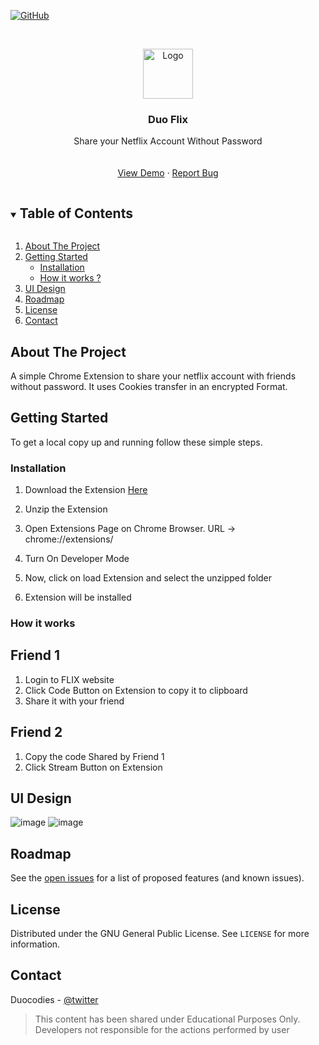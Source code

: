 
[![GitHub](https://img.shields.io/github/license/duocodies/duoflix)](https://github.com/Duocodies/DuoFlix/blob/main/LICENSE)



<!-- PROJECT LOGO -->
<br />
<p align="center">
  <a href="https://github.com/Duocodies/duoflix">
    <img src="https://avatars.githubusercontent.com/u/79436918?s=200&v=4g" alt="Logo" width="80" height="80">
  </a>

  <h3 align="center">Duo Flix</h3>

  <p align="center">
    Share your Netflix Account Without Password
    <br />
    <br />
    <br />
    <a href="#demo">View Demo</a>
    ·
    <a href="https://github.com/duocodies/duoflix/issues">Report Bug</a>
    
  </p>
</p>



<!-- TABLE OF CONTENTS -->
<details open="open">
  <summary><h2 style="display: inline-block">Table of Contents</h2></summary>
    <ol>
    <li>
      <a href="#about-the-project">About The Project</a>
    </li>
    <li>
      <a href="#getting-started">Getting Started</a>
      <ul>
        <li><a href="#installation">Installation</a></li>
         <li><a href="#how-it-works">How it works ?</a></li>
      </ul>
    </li>
      <li><a href="#UI design">UI Design</a></li>
    <li><a href="#roadmap">Roadmap</a></li>
    <li><a href="#license">License</a></li>
    <li><a href="#contact">Contact</a></li>
    </ol>
</details>



<!-- ABOUT THE PROJECT -->
## About The Project

A simple Chrome Extension to share your netflix account with friends without password.
It uses Cookies transfer in an encrypted Format.


<!-- GETTING STARTED -->
## Getting Started

To get a local copy up and running follow these simple steps.


### Installation

1. Download the Extension [Here](https://github.com/Duocodies/DuoFlix/archive/refs/heads/main.zip)

2. Unzip the Extension

3. Open Extensions Page on Chrome Browser. URL -> chrome://extensions/

4. Turn On Developer Mode

5. Now, click on load Extension and select the unzipped folder

6. Extension will be installed

 ### How it works
  
## Friend 1
1. Login to FLIX website
2. Click Code Button on Extension to copy it to clipboard
3. Share it with your friend
## Friend 2
1. Copy the code Shared by Friend 1
2. Click Stream Button on Extension

## UI Design
![image](https://user-images.githubusercontent.com/45468908/124236853-86b93880-db34-11eb-987b-e628bbf6c5c5.png)
![image](https://user-images.githubusercontent.com/45468908/124237156-d992f000-db34-11eb-8eb1-34345285a8c5.png)


<!-- ROADMAP -->
## Roadmap

See the [open issues](https://github.com/duocodies/duoflix/issues) for a list of proposed features (and known issues).





<!-- LICENSE -->
## License

Distributed under the GNU General Public License. See `LICENSE` for more information.



<!-- CONTACT -->
## Contact

Duocodies - [@twitter](https://twitter.com/Duocodies)

>  This content has been shared under Educational Purposes Only. Developers not responsible for the actions performed by user


